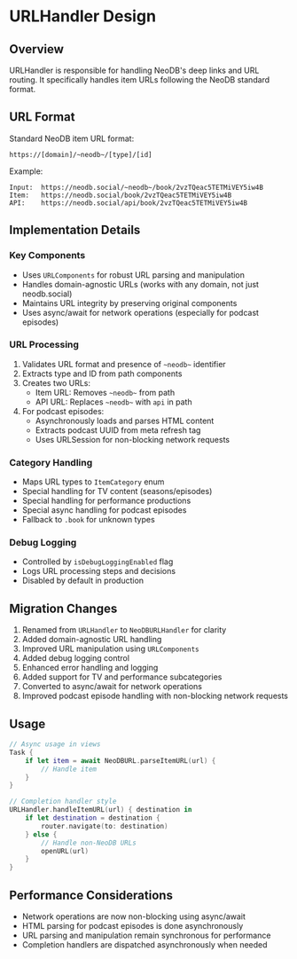 # URLHandler Design

## Overview
URLHandler is responsible for handling NeoDB's deep links and URL routing. It specifically handles item URLs following the NeoDB standard format.

## URL Format
Standard NeoDB item URL format:
```
https://[domain]/~neodb~/[type]/[id]
```

Example:
```
Input:  https://neodb.social/~neodb~/book/2vzTQeac5TETMiVEY5iw4B
Item:   https://neodb.social/book/2vzTQeac5TETMiVEY5iw4B
API:    https://neodb.social/api/book/2vzTQeac5TETMiVEY5iw4B
```

## Implementation Details

### Key Components
- Uses `URLComponents` for robust URL parsing and manipulation
- Handles domain-agnostic URLs (works with any domain, not just neodb.social)
- Maintains URL integrity by preserving original components
- Uses async/await for network operations (especially for podcast episodes)

### URL Processing
1. Validates URL format and presence of `~neodb~` identifier
2. Extracts type and ID from path components
3. Creates two URLs:
   - Item URL: Removes `~neodb~` from path
   - API URL: Replaces `~neodb~` with `api` in path
4. For podcast episodes:
   - Asynchronously loads and parses HTML content
   - Extracts podcast UUID from meta refresh tag
   - Uses URLSession for non-blocking network requests

### Category Handling
- Maps URL types to `ItemCategory` enum
- Special handling for TV content (seasons/episodes)
- Special handling for performance productions
- Special async handling for podcast episodes
- Fallback to `.book` for unknown types

### Debug Logging
- Controlled by `isDebugLoggingEnabled` flag
- Logs URL processing steps and decisions
- Disabled by default in production

## Migration Changes
1. Renamed from `URLHandler` to `NeoDBURLHandler` for clarity
2. Added domain-agnostic URL handling
3. Improved URL manipulation using `URLComponents`
4. Added debug logging control
5. Enhanced error handling and logging
6. Added support for TV and performance subcategories
7. Converted to async/await for network operations
8. Improved podcast episode handling with non-blocking network requests

## Usage
```swift
// Async usage in views
Task {
    if let item = await NeoDBURL.parseItemURL(url) {
        // Handle item
    }
}

// Completion handler style
URLHandler.handleItemURL(url) { destination in
    if let destination = destination {
        router.navigate(to: destination)
    } else {
        // Handle non-NeoDB URLs
        openURL(url)
    }
}
```

## Performance Considerations
- Network operations are now non-blocking using async/await
- HTML parsing for podcast episodes is done asynchronously
- URL parsing and manipulation remain synchronous for performance
- Completion handlers are dispatched asynchronously when needed
